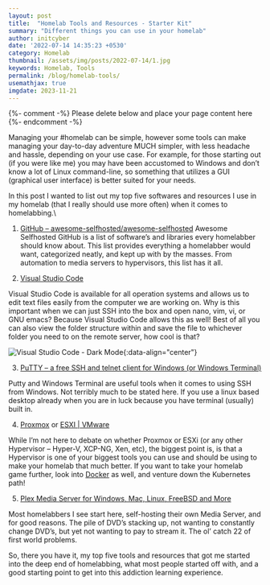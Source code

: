 ```yaml
---
layout: post
title:  "Homelab Tools and Resources - Starter Kit"
summary: "Different things you can use in your homelab"
author: initcyber
date: '2022-07-14 14:35:23 +0530'
category: Homelab
thumbnail: /assets/img/posts/2022-07-14/1.jpg
keywords: Homelab, Tools
permalink: /blog/homelab-tools/
usemathjax: true
imgdate: 2023-11-21
---
```


{%- comment -%} Please delete below and place your page content here {%- endcomment -%}

Managing your #homelab can be simple, however some tools can make managing your day-to-day adventure MUCH simpler, with less headache and hassle, depending on your use case. For example, for those starting out (if you were like me) you may have been accustomed to Windows and don’t know a lot of Linux command-line, so something that utilizes a GUI (graphical user interface) is better suited for your needs.

In this post I wanted to list out my top five softwares and resources I use in my homelab (that I really should use more often) when it comes to homelabbing.\

1. [GitHub – awesome-selfhosted/awesome-selfhosted](https://github.com/awesome-selfhosted/awesome-selfhosted)
Awesome Selfhosted GitHub is a list of software’s and libraries every homelabber should know about. This list provides everything a homelabber would want, categorized neatly, and kept up with by the masses. From automation to media servers to hypervisors, this list has it all.

2. [Visual Studio Code](https://code.visualstudio.com/)

Visual Studio Code is available for all operation systems and allows us to edit text files easily from the computer we are working on. Why is this important when we can just SSH into the box and open nano, vim, vi, or GNU emacs? Because Visual Studio Code allows this as well! Best of all you can also view the folder structure within and save the file to whichever folder you need to on the remote server, how cool is that?

![Visual Studio Code - Dark Mode](/assets/img/posts/{{page.imgdate}}/2.png){:data-align="center"}

3. [PuTTY – a free SSH and telnet client for Windows (or Windows Terminal)](https://putty.org/)

Putty and Windows Terminal are useful tools when it comes to using SSH from Windows. Not terribly much to be stated here. If you use a linux based desktop already when you are in luck because you have terminal (usually) built in.

4. [Proxmox](https://www.proxmox.com/en/) or [ESXI | VMware](https://www.vmware.com/products/esxi-and-esx.html)

While I’m not here to debate on whether Proxmox or ESXi (or any other Hypervisor – Hyper-V, XCP-NG, Xen, etc), the biggest point is, is that a Hypervisor is one of your biggest tools you can use and should be using to make your homelab that much better. If you want to take your homelab game further, look into [Docker](https://www.docker.com/) as well, and venture down the Kubernetes path!

5. [Plex Media Server for Windows, Mac, Linux, FreeBSD and More](https://www.plex.tv/media-server-downloads/)

Most homelabbers I see start here, self-hosting their own Media Server, and for good reasons. The pile of DVD’s stacking up, not wanting to constantly change DVD’s, but yet not wanting to pay to stream it. The ol’ catch 22 of first world problems.

So, there you have it, my top five tools and resources that got me started into the deep end of homelabbing, what most people started off with, and a good starting point to get into this addiction learning experience.



